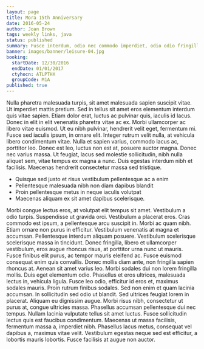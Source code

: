 ```yaml
---
layout: page
title: Mora 15th Anniversary
date: 2016-05-24
author: Joan Brown
tags: weekly links, java
status: published
summary: Fusce interdum, odio nec commodo imperdiet, odio odio fringilla tellus.
banner: images/banner/leisure-04.jpg
booking:
  startDate: 12/30/2016
  endDate: 01/01/2017
  ctyhocn: ATLPTHX
  groupCode: M1A
published: true
---
```

Nulla pharetra malesuada turpis, sit amet malesuada sapien suscipit vitae. Ut imperdiet mattis pretium. Sed in tellus sit amet eros elementum interdum quis vitae sapien. Etiam dolor erat, luctus ac pulvinar quis, iaculis id lacus. Donec in elit in elit venenatis pharetra vitae ac ex. Morbi ullamcorper ac libero vitae euismod. Ut eu nibh pulvinar, hendrerit velit eget, fermentum mi. Fusce sed iaculis ipsum, in ornare elit. Integer rutrum velit nulla, at vehicula libero condimentum vitae. Nulla et sapien varius, commodo lacus ac, porttitor leo. Donec est leo, luctus non est at, posuere auctor magna. Donec nec varius massa. Ut feugiat, lacus sed molestie sollicitudin, nibh nulla aliquet sem, vitae tempus ex magna a nunc. Duis egestas interdum nibh et facilisis. Maecenas hendrerit consectetur massa sed tristique.

* Quisque sed justo et risus vestibulum pellentesque ac a enim
* Pellentesque malesuada nibh non diam dapibus blandit
* Proin pellentesque metus in neque iaculis volutpat
* Maecenas aliquam ex sit amet dapibus scelerisque.

Morbi congue lectus eros, at volutpat elit tempus sit amet. Vestibulum a odio turpis. Suspendisse ut gravida orci. Vestibulum a placerat eros. Cras commodo est ipsum, a pellentesque arcu suscipit in. Morbi ac quam nibh. Etiam ornare non purus in efficitur. Vestibulum venenatis at magna et accumsan. Pellentesque interdum aliquam posuere. Vestibulum scelerisque scelerisque massa in tincidunt. Donec fringilla, libero et ullamcorper vestibulum, eros augue rhoncus risus, at porttitor urna nunc ut mauris. Fusce finibus elit purus, ac tempor mauris eleifend ac. Fusce euismod consequat enim quis convallis. Donec mollis diam ante, non fringilla sapien rhoncus at. Aenean sit amet varius leo. Morbi sodales dui non lorem fringilla mollis.
Duis eget elementum odio. Phasellus et eros ultrices, malesuada lectus in, vehicula ligula. Fusce leo odio, efficitur id eros et, maximus sodales mauris. Proin rutrum finibus sodales. Sed non enim et quam lacinia accumsan. In sollicitudin sed odio ut blandit. Sed ultrices feugiat lorem in placerat. Aliquam eu dignissim augue. Morbi risus nibh, consectetur ut purus at, congue ultricies massa. Phasellus accumsan pellentesque dui nec tempus. Nullam lacinia vulputate tellus sit amet luctus. Fusce sollicitudin lectus quis est faucibus condimentum. Maecenas ut massa facilisis, fermentum massa a, imperdiet nibh. Phasellus lacus metus, consequat vel dapibus a, maximus vitae velit. Vestibulum egestas neque sed est efficitur, a lobortis mauris lobortis. Fusce facilisis at augue non auctor.
